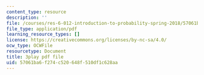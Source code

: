 ```yaml
---
content_type: resource
description: ''
file: /courses/res-6-012-introduction-to-probability-spring-2018/57061ba6f274c520648f510df1c628aa_eXf2Zak-s0o.pdf
file_type: application/pdf
learning_resource_types: []
license: https://creativecommons.org/licenses/by-nc-sa/4.0/
ocw_type: OCWFile
resourcetype: Document
title: 3play pdf file
uid: 57061ba6-f274-c520-648f-510df1c628aa
---
```

